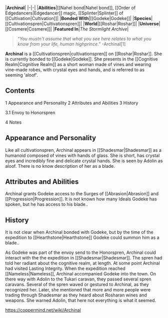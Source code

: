 |**Archinal**|
|-|-|
|**Abilities**|[[Nahel bond\|Nahel bond]], [[Order of Edgedancers\|Edgedancer]] magic, [[Splinter\|Splinter]] of [[Cultivation\|Cultivation]]|
|**Bonded With**|[[Godeke\|Godeke]]|
|**Species**|[[Cultivationspren\|Cultivationspren]]|
|**World**|[[Roshar\|Roshar]]|
|**Universe**|[[Cosmere\|Cosmere]]|
|**Featured In**|*The Stormlight Archive*|

>“*You mustn't assume that what you see here relates to what you know from your life, human highprince.*”
\-Archinal[1]


**Archinal** is a [[Cultivationspren\|cultivationspren]] on [[Roshar\|Roshar]]. She is currently bonded to [[Godeke\|Godeke]]. She presents in the [[Cognitive Realm\|Cognitive Realm]] as a short woman made of vines and wearing vine-made robes, with crystal eyes and hands, and is referred to as seeming 'aloof'.

## Contents

1 Appearance and Personality
2 Attributes and Abilities
3 History

3.1 Envoy to Honorspren


4 Notes


## Appearance and Personality
Like all cultivationspren, Archinal appears in [[Shadesmar\|Shadesmar]] as a humanoid composed of vines with hands of glass. She is short, has crystal eyes and incredibly fine and delicate crystal hands. She is seen by Adolin as aloof.
There is no know description of her as a blade.

## Attributes and Abilities
Archinal grants Godeke access to the Surges of [[Abrasion\|Abrasion]] and [[Progression\|Progression]]. It is not known how many Ideals Godeke has spoken, but he has access to his blade..

## History
It is not clear when Archinal bonded with Godeke, but by the time of the expedition to [[Hearthstone\|Hearthstone]] Godeke could summon him as a blade..


As Godeke was part of the envoy send to the Honorspren, Archinal could interact with the the expedition in [[Shadesmar\|Shadesmar]]. The spren had told her radiant about the cognitive realm, at length.
At some point Archinal had visited Lasting Integrity.
When the expedition reached [[Nameless\|Nameless]], Archinal accompanied Godeke into the town. On there way with Adolin to the Tukari caravan, they passed several spren caravans. Several of the spren waved or gestured to Archinal, as they recognized her. Later, she mentioned that more and more people were trading through Shadesmar as they heard about Rosharan wines and weapons. She warned Adolin, that here not everything is what it seemed.



https://coppermind.net/wiki/Archinal